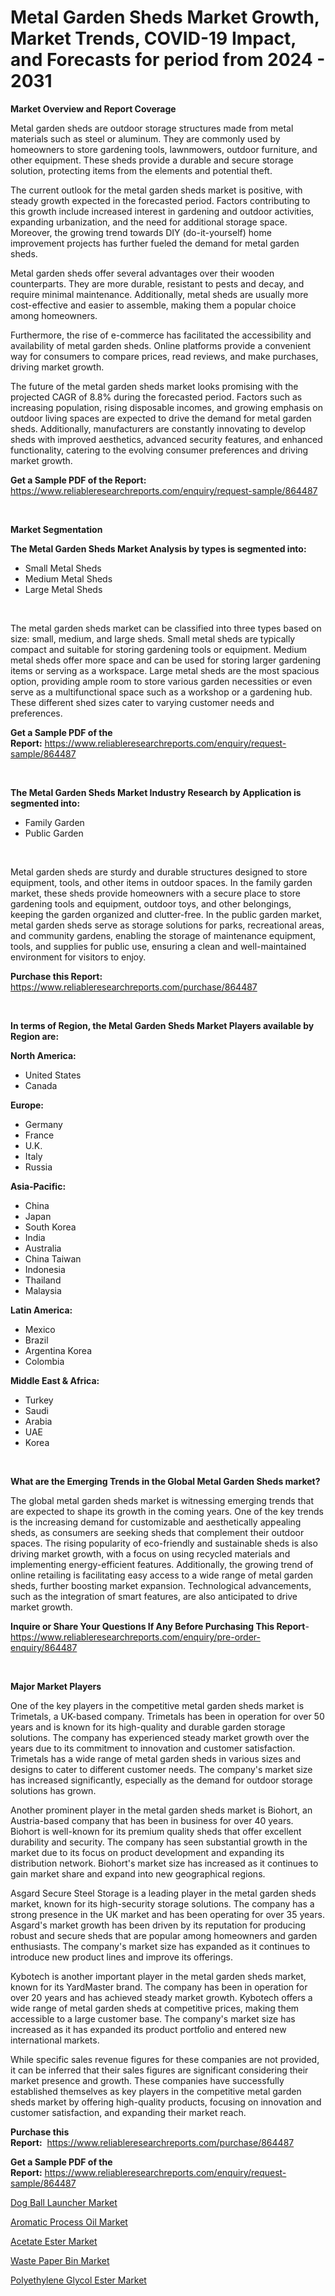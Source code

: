 <p><h1>Metal Garden Sheds Market Growth, Market Trends, COVID-19 Impact, and Forecasts for period from 2024 - 2031</h1></p><p><strong>Market Overview and Report Coverage</strong></p>
<p><p>Metal garden sheds are outdoor storage structures made from metal materials such as steel or aluminum. They are commonly used by homeowners to store gardening tools, lawnmowers, outdoor furniture, and other equipment. These sheds provide a durable and secure storage solution, protecting items from the elements and potential theft.</p><p>The current outlook for the metal garden sheds market is positive, with steady growth expected in the forecasted period. Factors contributing to this growth include increased interest in gardening and outdoor activities, expanding urbanization, and the need for additional storage space. Moreover, the growing trend towards DIY (do-it-yourself) home improvement projects has further fueled the demand for metal garden sheds.</p><p>Metal garden sheds offer several advantages over their wooden counterparts. They are more durable, resistant to pests and decay, and require minimal maintenance. Additionally, metal sheds are usually more cost-effective and easier to assemble, making them a popular choice among homeowners.</p><p>Furthermore, the rise of e-commerce has facilitated the accessibility and availability of metal garden sheds. Online platforms provide a convenient way for consumers to compare prices, read reviews, and make purchases, driving market growth.</p><p>The future of the metal garden sheds market looks promising with the projected CAGR of 8.8% during the forecasted period. Factors such as increasing population, rising disposable incomes, and growing emphasis on outdoor living spaces are expected to drive the demand for metal garden sheds. Additionally, manufacturers are constantly innovating to develop sheds with improved aesthetics, advanced security features, and enhanced functionality, catering to the evolving consumer preferences and driving market growth.</p></p>
<p><strong>Get a Sample PDF of the Report:</strong> <a href="https://www.reliableresearchreports.com/enquiry/request-sample/864487">https://www.reliableresearchreports.com/enquiry/request-sample/864487</a></p>
<p>&nbsp;</p>
<p><strong>Market Segmentation</strong></p>
<p><strong>The Metal Garden Sheds Market Analysis by types is segmented into:</strong></p>
<p><ul><li>Small Metal Sheds</li><li>Medium Metal Sheds</li><li>Large Metal Sheds</li></ul></p>
<p>&nbsp;</p>
<p><p>The metal garden sheds market can be classified into three types based on size: small, medium, and large sheds. Small metal sheds are typically compact and suitable for storing gardening tools or equipment. Medium metal sheds offer more space and can be used for storing larger gardening items or serving as a workspace. Large metal sheds are the most spacious option, providing ample room to store various garden necessities or even serve as a multifunctional space such as a workshop or a gardening hub. These different shed sizes cater to varying customer needs and preferences.</p></p>
<p><strong>Get a Sample PDF of the Report:</strong>&nbsp;<a href="https://www.reliableresearchreports.com/enquiry/request-sample/864487">https://www.reliableresearchreports.com/enquiry/request-sample/864487</a></p>
<p>&nbsp;</p>
<p><strong>The Metal Garden Sheds Market Industry Research by Application is segmented into:</strong></p>
<p><ul><li>Family Garden</li><li>Public Garden</li></ul></p>
<p>&nbsp;</p>
<p><p>Metal garden sheds are sturdy and durable structures designed to store equipment, tools, and other items in outdoor spaces. In the family garden market, these sheds provide homeowners with a secure place to store gardening tools and equipment, outdoor toys, and other belongings, keeping the garden organized and clutter-free. In the public garden market, metal garden sheds serve as storage solutions for parks, recreational areas, and community gardens, enabling the storage of maintenance equipment, tools, and supplies for public use, ensuring a clean and well-maintained environment for visitors to enjoy.</p></p>
<p><strong>Purchase this Report:</strong>&nbsp; <a href="https://www.reliableresearchreports.com/purchase/864487">https://www.reliableresearchreports.com/purchase/864487</a></p>
<p>&nbsp;</p>
<p><strong>In terms of Region, the Metal Garden Sheds Market Players available by Region are:</strong></p>
<p>
    <p> <strong> North America: </strong>
        <ul>
            <li>United States</li>
            <li>Canada</li>
        </ul>
        </p> 
    <p> <strong> Europe: </strong>
        <ul>
            <li>Germany</li>
            <li>France</li>
            <li>U.K.</li>
            <li>Italy</li>
            <li>Russia</li>
        </ul>
        </p> 
    <p> <strong> Asia-Pacific: </strong>
        <ul>
            <li>China</li>
            <li>Japan</li>
            <li>South Korea</li>
            <li>India</li>
            <li>Australia</li>
            <li>China Taiwan</li>
            <li>Indonesia</li>
            <li>Thailand</li>
            <li>Malaysia</li>
        </ul>
        </p> 
    <p> <strong> Latin America: </strong>
        <ul>
            <li>Mexico</li>
            <li>Brazil</li>
            <li>Argentina Korea</li>
            <li>Colombia</li>
        </ul>
        </p> 
    <p> <strong> Middle East & Africa: </strong>
        <ul>
            <li>Turkey</li>
            <li>Saudi</li>
            <li>Arabia</li>
            <li>UAE</li>
            <li>Korea</li>
        </ul>
    </p>
    </p>
<p>&nbsp;</p>
<p><strong>What are the Emerging Trends in the Global Metal Garden Sheds market?</strong></p>
<p><p>The global metal garden sheds market is witnessing emerging trends that are expected to shape its growth in the coming years. One of the key trends is the increasing demand for customizable and aesthetically appealing sheds, as consumers are seeking sheds that complement their outdoor spaces. The rising popularity of eco-friendly and sustainable sheds is also driving market growth, with a focus on using recycled materials and implementing energy-efficient features. Additionally, the growing trend of online retailing is facilitating easy access to a wide range of metal garden sheds, further boosting market expansion. Technological advancements, such as the integration of smart features, are also anticipated to drive market growth.</p></p>
<p><strong>Inquire or Share Your Questions If Any Before Purchasing This Report</strong>- <a href="https://www.reliableresearchreports.com/enquiry/pre-order-enquiry/864487">https://www.reliableresearchreports.com/enquiry/pre-order-enquiry/864487</a></p>
<p>&nbsp;</p>
<p><strong>Major Market Players</strong></p>
<p><p>One of the key players in the competitive metal garden sheds market is Trimetals, a UK-based company. Trimetals has been in operation for over 50 years and is known for its high-quality and durable garden storage solutions. The company has experienced steady market growth over the years due to its commitment to innovation and customer satisfaction. Trimetals has a wide range of metal garden sheds in various sizes and designs to cater to different customer needs. The company's market size has increased significantly, especially as the demand for outdoor storage solutions has grown.</p><p>Another prominent player in the metal garden sheds market is Biohort, an Austria-based company that has been in business for over 40 years. Biohort is well-known for its premium quality sheds that offer excellent durability and security. The company has seen substantial growth in the market due to its focus on product development and expanding its distribution network. Biohort's market size has increased as it continues to gain market share and expand into new geographical regions.</p><p>Asgard Secure Steel Storage is a leading player in the metal garden sheds market, known for its high-security storage solutions. The company has a strong presence in the UK market and has been operating for over 35 years. Asgard's market growth has been driven by its reputation for producing robust and secure sheds that are popular among homeowners and garden enthusiasts. The company's market size has expanded as it continues to introduce new product lines and improve its offerings.</p><p>Kybotech is another important player in the metal garden sheds market, known for its YardMaster brand. The company has been in operation for over 20 years and has achieved steady market growth. Kybotech offers a wide range of metal garden sheds at competitive prices, making them accessible to a large customer base. The company's market size has increased as it has expanded its product portfolio and entered new international markets.</p><p>While specific sales revenue figures for these companies are not provided, it can be inferred that their sales figures are significant considering their market presence and growth. These companies have successfully established themselves as key players in the competitive metal garden sheds market by offering high-quality products, focusing on innovation and customer satisfaction, and expanding their market reach.</p></p>
<p><strong>Purchase this Report:</strong>&nbsp;&nbsp;<a href="https://www.reliableresearchreports.com/purchase/864487">https://www.reliableresearchreports.com/purchase/864487</a></p>
<p></p>
<p><strong>Get a Sample PDF of the Report:</strong>&nbsp;<a href="https://www.reliableresearchreports.com/enquiry/request-sample/864487">https://www.reliableresearchreports.com/enquiry/request-sample/864487</a></p>
<p><p><a href="https://github.com/GroverBarry/Market-Research-Report-List-3/blob/main/dog-ball-launcher-market.md">Dog Ball Launcher Market</a></p><p><a href="https://www.linkedin.com/pulse/aromatic-process-oil-market-size-share-amp-trends-analysis-i7fyf/">Aromatic Process Oil Market</a></p><p><a href="https://www.linkedin.com/pulse/acetate-ester-market-research-report-unlocks-analysis-financial-bfddf/">Acetate Ester Market</a></p><p><a href="https://github.com/RickHolmes3/Market-Research-Report-List-2/blob/main/waste-paper-bin-market.md">Waste Paper Bin Market</a></p><p><a href="https://www.linkedin.com/pulse/polyethylene-glycol-ester-market-size-growth-forecast-from-5rc2f/">Polyethylene Glycol Ester Market</a></p></p>